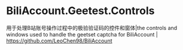 # BiliAccount.Geetest.Controls
用于处理B站账号操作过程中的极验验证码的控件和窗体|the controls and windows used to handle the geetset captcha for BiliAccount | https://github.com/LeoChen98/BiliAccount
